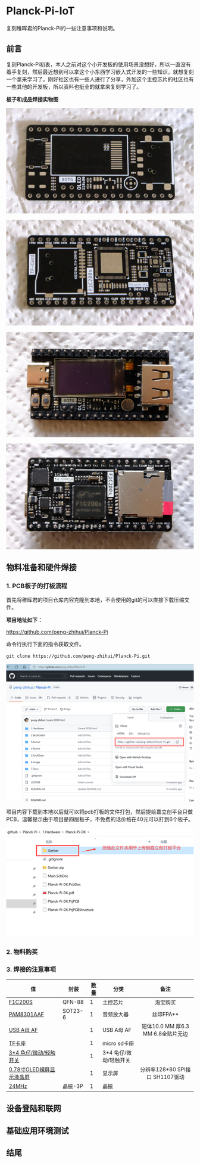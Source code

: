 # Planck-Pi-IoT
复刻稚晖君的Planck-Pi的一些注意事项和说明。

## 前言

复刻Planck-Pi初衷，本人之前对这个小开发板的使用场景没想好，所以一直没有着手复刻，然后最近想到可以拿这个小东西学习嵌入式开发的一些知识，就想复刻一个拿来学习了，刚好社区也有一些人进行了分享，外加这个主控芯片的社区也有一些其他的开发板，所以资料也挺全的就拿来复刻学习了。

**板子和成品焊接实物图**

![zhengmian-empty](/Images/zhengmian-empty.jpg)

![fanmian-empty](/Images/fanmian-empty.jpg)

![zhengmian-ok](/Images/zhengmian-ok.jpg)

![fanmian-ok](/Images/fanmian-ok.jpg)


## 物料准备和硬件焊接

### 1. PCB板子的打板流程

首先将稚晖君的项目仓库内容克隆到本地，不会使用的git的可以直接下载压缩文件。

**项目地址如下：**

https://github.com/peng-zhihui/Planck-Pi

命令行执行下面的指令获取文件。

```
git clone https://github.com/peng-zhihui/Planck-Pi.git
```

![code-clone](/Images/code-clone.png)

项目内容下载到本地以后就可以将pcb打板的文件打包，然后提给嘉立创平台只做PCB，温馨提示由于项目是四层板子，不免费的话价格在40元可以打到6个板子。

![gerber](/Images/geber-imag.png)


### 2. 物料购买

### 3. 焊接的注意事项

| 值                                                           | 封装                       | 数量 | 分类     |                         备注                          |
| ------------------------------------------------------------ | -------------------------- | ---- | -------- | :---------------------------------------------------: |
| [F1C200S](https://item.taobao.com/item.htm?spm=a1z09.2.0.0.2c122e8dDNOo2F&id=629042296049&_u=eqc0n0pd66f)                                                       | QFN-88                   | 1    | 主控芯片 |淘宝购买               |
| [PAM8301AAF](https://item.taobao.com/item.htm?spm=a1z09.2.0.0.2c122e8dDNOo2F&id=594879585876&_u=eqc0n0p1034)                                                       | SOT23-6                   | 1    | 音频放大器 |丝印FPA**              |
| [USB A母 AF](https://item.taobao.com/item.htm?spm=a1z09.2.0.0.2c122e8dDNOo2F&id=575668586035&_u=eqc0n0pe632)                                                       |                    | 1    | USB A母 AF |短体10.0 MM 厚6.3 MM 6.8全贴片无边              |
| [TF卡座](https://item.taobao.com/item.htm?spm=a1z09.2.0.0.2c122e8dDNOo2F&id=522573245737&_u=eqc0n0p42f9)                                                       |                    | 1    | micro sd卡座 |
| [3*4 龟仔/微动/轻触开关](https://item.taobao.com/item.htm?spm=a1z09.2.0.0.2c122e8dDNOo2F&id=546724645617&_u=eqc0n0pf35d)                                                       |                    | 1    | 3*4 龟仔/微动/轻触开关 |
| [0.78寸OLED裸屏显示液晶屏](https://item.taobao.com/item.htm?spm=a1z09.2.0.0.2c122e8dDNOo2F&id=665034068875&_u=eqc0n0p72a0)                                                       |                    | 1    | 显示屏 |分辨率128*80 SPI接口 SH1107驱动              |
| [24MHz](https://item.taobao.com/item.htm?spm=a1z09.2.0.0.1f3c2e8df9Af9i&id=569633363622&_u=b20q7cgb7b7b) | 晶振-3P                    | 1    | 晶振     |   


## 设备登陆和联网

## 基础应用环境测试

## 结尾
